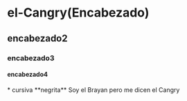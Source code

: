# el-Cangry(Encabezado)
## encabezado2
### encabezado3
#### encabezado4
<cita-comentario>
* cursiva   
**negrita**  
Soy el Brayan pero me dicen el Cangry

